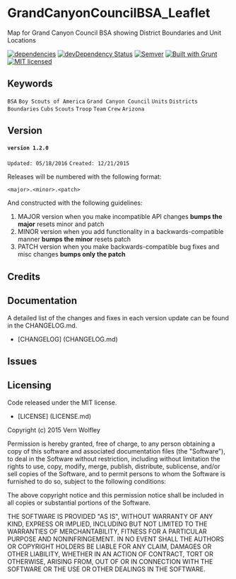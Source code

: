 # GrandCanyonCouncilBSA_Leaflet #
Map for Grand Canyon Council BSA showing District Boundaries and Unit Locations

[![dependencies](https://david-dm.org/vwolfley/GrandCanyonCouncilBSA_Leaflet.png)](https://david-dm.org/vwolfley/GrandCanyonCouncilBSA_Leaflet)
[![devDependency Status](https://david-dm.org/vwolfley/GrandCanyonCouncilBSA_Leaflet/dev-status.png)](https://david-dm.org/vwolfley/GrandCanyonCouncilBSA_Leaflet)
[![Semver](http://img.shields.io/SemVer/2.0.0.png)](http://semver.org/spec/v4.4.7.html)
[![Built with Grunt](https://cdn.gruntjs.com/builtwith.png)](http://gruntjs.com/)
[![MIT licensed](https://img.shields.io/badge/license-MIT-blue.svg)](https://opensource.org/licenses/MIT)

## Keywords

`BSA` `Boy Scouts of America` `Grand Canyon Council` `Units` `Districts` `Boundaries` `Cubs` `Scouts` `Troop` `Team` `Crew` `Arizona`

## Version

#### `version 1.2.0` ####
 `Updated: 05/18/2016`
 `Created: 12/21/2015`

Releases will be numbered with the following format:

`<major>.<minor>.<patch>`

And constructed with the following guidelines:

1. MAJOR version when you make incompatible API changes **bumps the major** resets minor and patch
2. MINOR version when you add functionality in a backwards-compatible manner **bumps the minor** resets patch
3. PATCH version when you make backwards-compatible bug fixes and misc changes **bumps only the patch**

## Credits

## Documentation

A detailed list of the changes and fixes in each version update can be found in the CHANGELOG.md.

- [CHANGELOG] (CHANGELOG.md)

## Issues


## Licensing

Code released under the MIT license.

- [LICENSE] (LICENSE.md)

Copyright (c) 2015 Vern Wolfley

Permission is hereby granted, free of charge, to any person obtaining a copy of this software and associated documentation files (the "Software"), to deal in the Software without restriction, including without limitation the rights to use, copy, modify, merge, publish, distribute, sublicense, and/or sell copies of the Software, and to permit persons to whom the Software is furnished to do so, subject to the following conditions:

The above copyright notice and this permission notice shall be included in all copies or substantial portions of the Software.

THE SOFTWARE IS PROVIDED "AS IS", WITHOUT WARRANTY OF ANY KIND, EXPRESS OR IMPLIED, INCLUDING BUT NOT LIMITED TO THE WARRANTIES OF MERCHANTABILITY, FITNESS FOR A PARTICULAR PURPOSE AND NONINFRINGEMENT. IN NO EVENT SHALL THE AUTHORS OR COPYRIGHT HOLDERS BE LIABLE FOR ANY CLAIM, DAMAGES OR OTHER LIABILITY, WHETHER IN AN ACTION OF CONTRACT, TORT OR OTHERWISE, ARISING FROM, OUT OF OR IN CONNECTION WITH THE SOFTWARE OR THE USE OR OTHER DEALINGS IN THE SOFTWARE.
